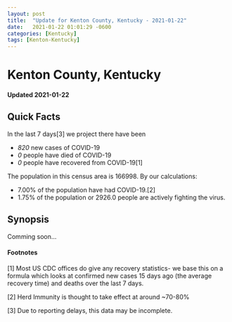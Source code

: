 ```yaml
---
layout: post
title:  "Update for Kenton County, Kentucky - 2021-01-22"
date:   2021-01-22 01:01:29 -0600
categories: [Kentucky]
tags: [Kenton-Kentucky]
---
```


# Kenton County, Kentucky
#### Updated 2021-01-22

## Quick Facts

In the last 7 days[3] we project there have been
- *820* new cases of COVID-19
- *0* people have died of COVID-19
- *0* people have recovered from COVID-19[1]

The population in this census area is 166998. By our calculations:
- 7.00% of the population have had COVID-19.[2]
- 1.75% of the population or 2926.0 people are actively fighting the virus.

## Synopsis

Comming soon...


#### Footnotes

[1] Most US CDC offices do give any recovery statistics- we base this on a formula which looks at confirmed new cases
15 days ago (the average recovery time) and deaths over the last 7 days.

[2] Herd Immunity is thought to take effect at around ~70-80%

[3] Due to reporting delays, this data may be incomplete.
 
    